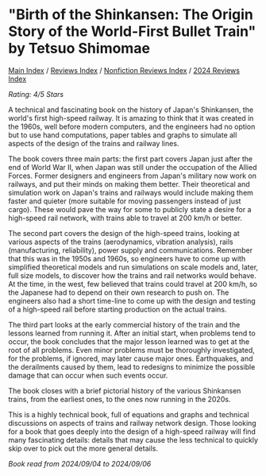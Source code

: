 # "Birth of the Shinkansen: The Origin Story of the World-First Bullet Train" by Tetsuo Shimomae

[Main Index](../../../README.md) / [Reviews Index](../../README.md) / [Nonfiction Reviews Index](../README.md) / [2024 Reviews Index](README.md)

*Rating: 4/5 Stars*

A technical and fascinating book on the history of Japan's Shinkansen, the world's first high-speed railway. It is amazing to think that it was created in the 1960s, well before modern computers, and the engineers had no option but to use hand computations, paper tables and graphs to simulate all aspects of the design of the trains and railway lines.

The book covers three main parts: the first part covers Japan just after the end of World War II, when Japan was still under the occupation of the Allied Forces. Former designers and engineers from Japan's military now work on railways, and put their minds on making them better. Their theoretical and simulation work on Japan's trains and railways would include making them faster and quieter (more suitable for moving passengers instead of just cargo). These would pave the way for some to publicly state a desire for a high-speed rail network, with trains able to travel at 200 km/h or better.

The second part covers the design of the high-speed trains, looking at various aspects of the trains (aerodynamics, vibration analysis), rails (manufacturing, reliability), power supply and communications. Remember that this was in the 1950s and 1960s, so engineers have to come up with simplified theoretical models and run simulations on scale models and, later, full size models, to discover how the trains and rail networks would behave. At the time, in the west, few believed that trains could travel at 200 km/h, so the Japanese had to depend on their own research to push on. The engineers also had a short time-line to come up with the design and testing of a high-speed rail before starting production on the actual trains.

The third part looks at the early commercial history of the train and the lessons learned from running it. After an initial start, when problems tend to occur, the book concludes that the major lesson learned was to get at the root of all problems. Even minor problems must be thoroughly investigated, for the problems, if ignored, may later cause major ones. Earthquakes, and the derailments caused by them, lead to redesigns to minimize the possible damage that can occur when such events occur.

The book closes with a brief pictorial history of the various Shinkansen trains, from the earliest ones, to the ones now running in the 2020s.

This is a highly technical book, full of equations and graphs and technical discussions on aspects of trains and railway network design. Those looking for a book that goes deeply into the design of a high-speed railway will find many fascinating details: details that may cause the less technical to quickly skip over to pick out the more general details.

*Book read from 2024/09/04 to 2024/09/06*
